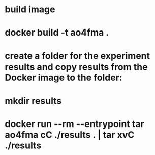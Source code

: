 # build image
# docker build -t ao4fma .

# create a folder for the experiment results and copy results from the Docker image to the folder:
# mkdir results
# docker run --rm --entrypoint tar ao4fma cC ./results . | tar xvC ./results